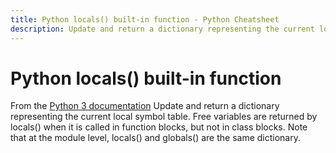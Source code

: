 ```yaml
---
title: Python locals() built-in function - Python Cheatsheet
description: Update and return a dictionary representing the current local symbol table. Free variables are returned by locals() when it is called in function blocks, but not in class blocks. Note that at the module level, locals() and globals() are the same dictionary.
---
```


<base-title :title="frontmatter.title" :description="frontmatter.description">

# Python locals() built-in function

</base-title>

<base-disclaimer>
  <base-disclaimer-title>
    From the <a target="_blank" href="https://docs.python.org/3/library/functions.html#locals">Python 3 documentation</a>
  </base-disclaimer-title>
  <base-disclaimer-content>
   Update and return a dictionary representing the current local symbol table. Free variables are returned by locals() when it is called in function blocks, but not in class blocks. Note that at the module level, locals() and globals() are the same dictionary.
  </base-disclaimer-content>
</base-disclaimer>

<!-- remove this tag to start editing this page -->
<empty-section />
<!-- remove this tag to start editing this page -->
